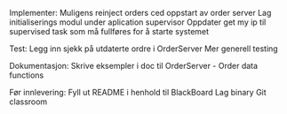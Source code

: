 Implementer:
Muligens reinject orders ced oppstart av order server
Lag initialiserings modul under aplication supervisor
    Oppdater get my ip til supervised task som må fullføres for å starte systemet


Test:
Legg inn sjekk på utdaterte ordre i OrderServer
Mer generell testing

Dokumentasjon:
Skrive eksempler i doc til OrderServer - Order data functions



Før innlevering:
Fyll ut README i henhold til BlackBoard
Lag binary
Git classroom
